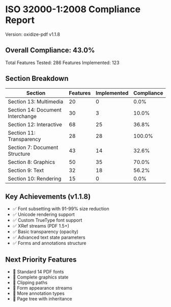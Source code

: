 # ISO 32000-1:2008 Compliance Report

Version: oxidize-pdf v1.1.8

## Overall Compliance: 43.0%

Total Features Tested: 286
Features Implemented: 123

## Section Breakdown

| Section | Features | Implemented | Compliance |
|---------|----------|-------------|------------|
| Section 13: Multimedia | 20 | 0 | 0.0% |
| Section 14: Document Interchange | 30 | 3 | 10.0% |
| Section 12: Interactive | 68 | 25 | 36.8% |
| Section 11: Transparency | 28 | 28 | 100.0% |
| Section 7: Document Structure | 43 | 14 | 32.6% |
| Section 8: Graphics | 50 | 35 | 70.0% |
| Section 9: Text | 32 | 18 | 56.2% |
| Section 10: Rendering | 15 | 0 | 0.0% |

## Key Achievements (v1.1.8)

- ✅ Font subsetting with 91-99% size reduction
- ✅ Unicode rendering support
- ✅ Custom TrueType font support
- ✅ XRef streams (PDF 1.5+)
- ✅ Basic transparency (opacity)
- ✅ Advanced text state parameters
- ✅ Forms and annotations structure

## Next Priority Features

- 🔲 Standard 14 PDF fonts
- 🔲 Complete graphics state
- 🔲 Clipping paths
- 🔲 Form appearance streams
- 🔲 More annotation types
- 🔲 Page tree with inheritance

